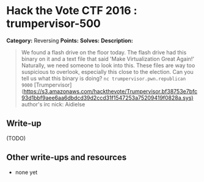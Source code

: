 # Hack the Vote CTF 2016 : trumpervisor-500

**Category:** Reversing
**Points:**
**Solves:**
**Description:**

> We found a flash drive on the floor today. The flash drive had this binary on it and a text file that said 'Make Virtualization Great Again\!' Naturally, we need someone to look into this. These files are way too suspicious to overlook, especially this close to the election. Can you tell us what this binary is doing?  `nc trumpervisor.pwn.republican 9000`    [Trumpervisor](<https://s3.amazonaws.com/hackthevote/Trumpervisor.bf38753e7bfc93d1bbf9aee6aa6dbdcd39d2ccd31f1547253a75209419f0828a.sys)>    author's irc nick: Aidielse


## Write-up

(TODO)

## Other write-ups and resources

* none yet
